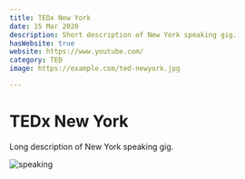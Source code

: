 ```yaml
---
title: TEDx New York
date: 15 Mar 2020
description: Short description of New York speaking gig.
hasWebsite: true
website: https://www.youtube.com/
category: TED
image: https://example.com/ted-newyork.jpg 

---   
```


# TEDx New York   
Long description of New York speaking gig.   

![speaking](https://dummyimage.com/768x300/000/fff)  